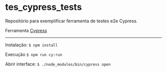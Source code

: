 # tes_cypress_tests
Repositório para exemplificar ferramenta de testes e2e Cypress.

Ferramenta [Cypress](https://www.cypress.io)

------

Instalação:
```$ npm install```

Execução
```$ npm run cy:run```

Abrir interface:
```$ ./node_modules/bin/cypress open```
